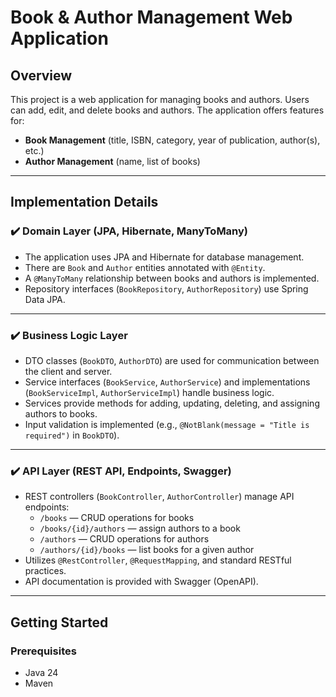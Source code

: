 # Book & Author Management Web Application

## Overview
This project is a web application for managing books and authors. Users can add, edit, and delete books and authors. The application offers features for:

- **Book Management** (title, ISBN, category, year of publication, author(s), etc.)
- **Author Management** (name, list of books)

---

## Implementation Details

### ✔️ Domain Layer (JPA, Hibernate, ManyToMany)
- The application uses JPA and Hibernate for database management.
- There are `Book` and `Author` entities annotated with `@Entity`.
- A `@ManyToMany` relationship between books and authors is implemented.
- Repository interfaces (`BookRepository`, `AuthorRepository`) use Spring Data JPA.

---

### ✔️ Business Logic Layer
- DTO classes (`BookDTO`, `AuthorDTO`) are used for communication between the client and server.
- Service interfaces (`BookService`, `AuthorService`) and implementations (`BookServiceImpl`, `AuthorServiceImpl`) handle business logic.
- Services provide methods for adding, updating, deleting, and assigning authors to books.
- Input validation is implemented (e.g., `@NotBlank(message = "Title is required")` in `BookDTO`).

---

### ✔️ API Layer (REST API, Endpoints, Swagger)
- REST controllers (`BookController`, `AuthorController`) manage API endpoints:
    - `/books` — CRUD operations for books
    - `/books/{id}/authors` — assign authors to a book
    - `/authors` — CRUD operations for authors
    - `/authors/{id}/books` — list books for a given author
- Utilizes `@RestController`, `@RequestMapping`, and standard RESTful practices.
- API documentation is provided with Swagger (OpenAPI).

---

## Getting Started

### Prerequisites
- Java 24
- Maven
